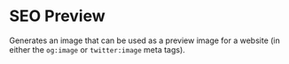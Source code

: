 # SEO Preview
Generates an image that can be used as a preview image for a website (in either the `og:image` or `twitter:image` meta tags).
